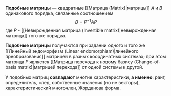 **Подобные матрицы** — квадратные [[Матрица (Matrix)|матрицы]] $A$ и $B$ одинакового порядка, связанные соотношением$$B=P^{-1}AP$$где $P$ - [[Невырожденная матрица (Invertible matrix)|невырожденная матрица]] того же порядка.

**Подобные матрицы** получаются при задании одного и того же [[Линейный эндоморфизм (Linear endomorphism)|линейного преобразования]] матрицей в разных координатных системах; при этом матрица $Р$ является [[Матрица перехода к новому базису (Change-of-basis matrix)|матрицей перехода]] от одной системы к другой.

У подобных матриц **совпадают** многие характеристики, **а именно**: ранг, определитель, след, собственные значения (но не векторы), характеристический многочлен, Жорданова форма.